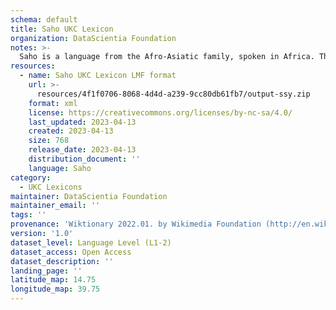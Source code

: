 ```yaml
---
schema: default
title: Saho UKC Lexicon
organization: DataScientia Foundation
notes: >-
  Saho is a language from the Afro-Asiatic family, spoken in Africa. The UKC Lexicon of Saho is represented as a lexico-semantic network. It consists of words, word senses, synsets, as well as sense-level and synset-level relationships.
resources:
  - name: Saho UKC Lexicon LMF format
    url: >-
      resources/4f1f0706-8068-4d4d-a239-9cc80db61fb7/output-ssy.zip
    format: xml
    license: https://creativecommons.org/licenses/by-nc-sa/4.0/
    last_updated: 2023-04-13
    created: 2023-04-13
    size: 768
    release_date: 2023-04-13
    distribution_document: ''
    language: Saho
category:
  - UKC Lexicons
maintainer: DataScientia Foundation
maintainer_email: ''
tags: ''
provenance: 'Wiktionary 2022.01. by Wikimedia Foundation (http://en.wiktionary.org); Princeton WordNet 2.1 by Princeton University (https://wordnet.princeton.edu)'
version: '1.0'
dataset_level: Language Level (L1-2)
dataset_access: Open Access
dataset_description: ''
landing_page: ''
latitude_map: 14.75
longitude_map: 39.75
---
```

